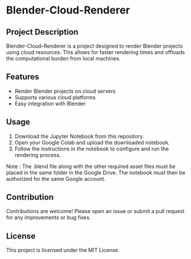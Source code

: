 # Blender-Cloud-Renderer

## Project Description
Blender-Cloud-Renderer is a project designed to render Blender projects using cloud resources. This allows for faster rendering times and offloads the computational burden from local machines.

## Features
- Render Blender projects on cloud servers
- Supports various cloud platforms
- Easy integration with Blender

## Usage
1. Download the Jupyter Notebook from this repository.
2. Open your Google Colab and upload the downloaded notebook.
3. Follow the instructions in the notebook to configure and run the rendering process.

Note : The .blend file along with the other required asset files must be placed in the same folder in the Google Drive. The notebook must then be authorized for the same Google account.

## Contribution
Contributions are welcome! Please open an issue or submit a pull request for any improvements or bug fixes.

## License
This project is licensed under the MIT License.
